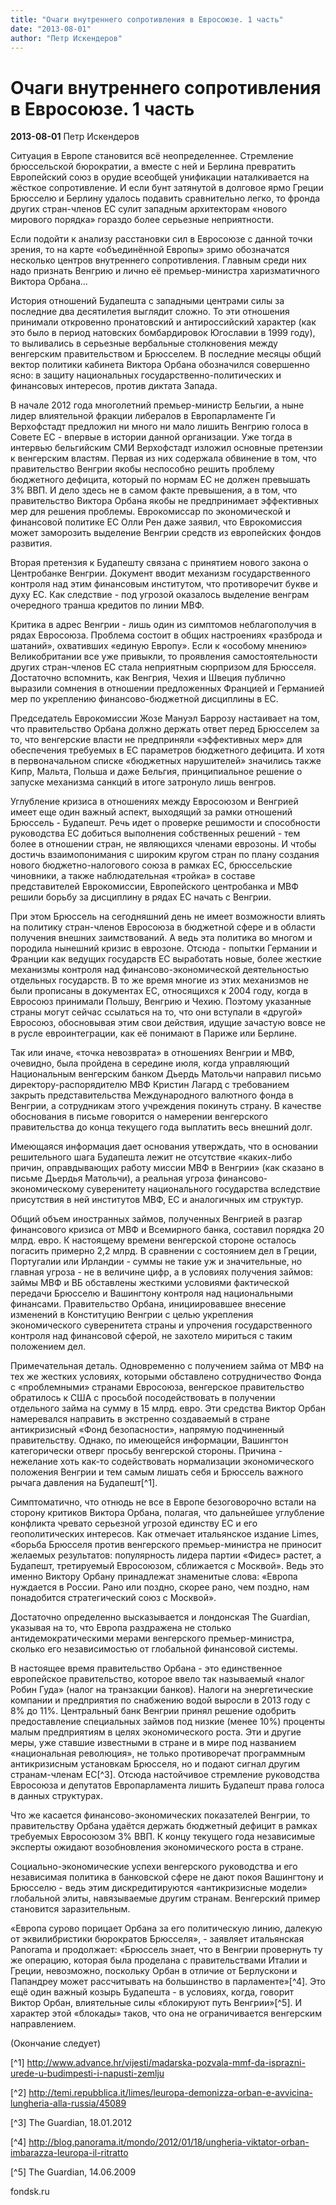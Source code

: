 ```yaml
---
title: "Очаги внутреннего сопротивления в Евросоюзе. 1 часть"
date: "2013-08-01"
author: "Петр Искендеров"
---
```


# Очаги внутреннего сопротивления в Евросоюзе. 1 часть

**2013-08-01** Петр Искендеров

Ситуация в Европе становится всё неопределеннее. Стремление брюссельской бюрократии, а вместе с ней и Берлина превратить Европейский союз в орудие всеобщей унификации наталкивается на жёсткое сопротивление. И если бунт затянутой в долговое ярмо Греции Брюсселю и Берлину удалось подавить сравнительно легко, то фронда других стран-членов ЕС сулит западным архитекторам «нового  мирового порядка» гораздо более серьезные неприятности.

Если подойти к анализу расстановки сил в  Евросоюзе с данной точки зрения, то на карте «объединённой Европы» зримо  обозначатся несколько центров внутреннего сопротивления. Главным среди них надо признать Венгрию и лично её премьер-министра харизматичного Виктора Орбана...

История отношений Будапешта с западными центрами силы за последние два десятилетия выглядит сложно. То эти отношения принимали откровенно пронатовский и антироссийский характер (как это было в период натовских бомбардировок Югославии в 1999 году), то выливались в серьезные вербальные столкновения между венгерским  правительством и Брюсселем. В последние месяцы общий вектор  политики кабинета Виктора Орбана обозначился совершенно ясно: в защиту  национальных государственно-политических и финансовых интересов, против  диктата Запада.

В начале 2012 года многолетний  премьер-министр Бельгии, а ныне лидер влиятельной фракции либералов в  Европарламенте Ги Верхофстадт предложил ни много ни мало лишить Венгрию  голоса в Совете ЕС - впервые в истории данной организации. Уже тогда в  интервью бельгийским СМИ Верхофстадт изложил основные претензии к  венгерским властям. Первая из них содержала обвинение в том, что  правительство Венгрии якобы неспособно решить проблему бюджетного  дефицита, который по нормам ЕС не должен превышать 3% ВВП. И дело здесь  не в самом факте превышения, а в том, что правительство Виктора Орбана  якобы не предпринимает эффективных мер для решения проблемы.  Еврокомиссар по экономической и финансовой политике ЕС Олли Рен даже  заявил, что Еврокомиссия может заморозить выделение Венгрии средств из  европейских фондов развития. 

Вторая претензия к Будапешту связана с принятием нового закона о Центробанке Венгрии. Документ вводит механизм государственного контроля над этим финансовым институтом, что противоречит букве и духу ЕС. Как  следствие - под угрозой оказалось выделение венграм очередного транша  кредитов по линии МВФ.

Критика в адрес Венгрии - лишь один из симптомов неблагополучия в рядах Евросоюза. Проблема  состоит в общих настроениях «разброда и шатаний», охвативших «единую  Европу». Если к «особому мнению» Великобритании все уже привыкли, то  проявления самостоятельности других стран-членов ЕС стала неприятным  сюрпризом для Брюсселя. Достаточно вспомнить, как Венгрия, Чехия и  Швеция публично выразили сомнения в отношении предложенных Францией и  Германией мер по укреплению финансово-бюджетной дисциплины в ЕС.

Председатель Еврокомиссии Жозе Мануэл  Баррозу настаивает на том, что правительство Орбана должно держать ответ  перед Брюсселем за то, что венгерские власти не предприняли  «эффективных мер» для обеспечения требуемых в ЕС параметров бюджетного  дефицита. И хотя в первоначальном списке «бюджетных нарушителей»  значились также Кипр, Мальта, Польша и даже Бельгия, принципиальное  решение о запуске механизма санкций в итоге затронуло лишь венгров.

Углубление кризиса в отношениях между  Евросоюзом и Венгрией имеет еще один важный аспект, выходящий за рамки  отношений Брюссель - Будапешт. Речь идет о проверке решимости и  способности руководства ЕС добиться выполнения собственных решений - тем  более в отношении стран, не являющихся членами еврозоны. И  чтобы достичь взаимопонимания с широким кругом стран по плану создания  нового бюджетно-налогового союза в рамках ЕС, брюссельские чиновники, а  также наблюдательная «тройка» в составе представителей Еврокомиссии,  Европейского центробанка и МВФ решили борьбу за дисциплину в рядах ЕС  начать с Венгрии.

При этом Брюссель на сегодняшний день не  имеет возможности влиять на политику стран-членов Евросоюза в бюджетной  сфере и в области получения внешних заимствований. А ведь эта политика  во многом и породила нынешний кризис в еврозоне. Отсюда - попытки  Германии и Франции как ведущих государств ЕС выработать новые, более  жесткие механизмы контроля над финансово-экономической деятельностью  отдельных государств. В то же время многие из этих механизмов не были  прописаны в документах ЕС, относящихся к 2004 году, когда в Евросоюз  принимали Польшу, Венгрию и Чехию. Поэтому указанные страны могут сейчас  ссылаться на то, что они вступали в «другой» Евросоюз, обосновывая этим  свои действия, идущие зачастую вовсе не в русле евроинтеграции, как её  понимают в Париже или Берлине.

Так или иначе, «точка невозврата»  в отношениях Венгрии и МВФ, очевидно, была пройдена в середине июля,  когда управляющий Национальным венгерским банком Дьердь Матольчи  направил письмо директору-распорядителю МВФ Кристин Лагард с требованием  закрыть представительства Международного валютного фонда в Венгрии, а  сотрудникам этого учреждения покинуть страну. В качестве  обоснования в письме говорится о намерении венгерского правительства до  конца текущего года выплатить весь внешний долг. 

Имеющаяся информация дает основания  утверждать, что в основании решительного шага Будапешта лежит не  отсутствие «каких-либо причин, оправдывающих работу миссии МВФ в  Венгрии» (как сказано в письме Дьердья Матольчи), а реальная  угроза финансово-экономическому суверенитету национального государства  вследствие присутствия в ней институтов МВФ, ЕС и аналогичных им  структур.

Общий объем иностранных займов,  полученных Венгрией в разгар финансового кризиса от МВФ и Всемирного  банка, составил порядка 20 млрд. евро. К настоящему времени венгерской  стороне осталось погасить примерно 2,2 млрд. В сравнении с состоянием  дел в Греции, Португалии или Ирландии - суммы не такие уж и  значительные, но главная угроза - не в величине цифр, а в условиях  получения займов: займы МВФ и ВБ обставлены жесткими условиями фактической передачи Брюсселю и Вашингтону контроля над национальными финансами.  Правительство Орбана, инициировавшее внесение изменений в Конституцию  Венгрии с целью укрепления экономического суверенитета страны и  упрочения государственного контроля над финансовой сферой, не захотело  мириться с таким положением дел.

Примечательная деталь. Одновременно с  получением займа от МВФ на тех же жестких условиях, которыми обставлено  сотрудничество Фонда с «проблемными» странами Евросоюза, венгерское  правительство обратилось к США с просьбой посодействовать в получении  отдельного займа на сумму в 15 млрд. евро. Эти средства Виктор Орбан  намеревался направить в экстренно создаваемый в стране антикризисный  «Фонд безопасности», напрямую подчиненный правительству. Однако, по  имеющейся информации, Вашингтон категорически отверг просьбу венгерской  стороны. Причина - нежелание хоть как-то содействовать нормализации  экономического положения Венгрии и тем самым лишать себя и Брюссель  важного рычага давления на Будапешт[^1].

Симптоматично, что отнюдь не все в Европе  безоговорочно встали на сторону критиков Виктора Орбана, полагая, что  дальнейшее углубление конфликта чревато серьезной угрозой единству ЕС и  его геополитических интересов. Как отмечает итальянское издание Limes, «борьба  Брюсселя против венгерского премьер-министра не приносит желаемых  результатов: популярность лидера партии «Фидес» растет, а Будапешт,  третируемый Евросоюзом, сближается с Москвой». Ведь это именно Виктору Орбану принадлежат знаменитые слова: «Европа нуждается в России. Рано или поздно, скорее рано, чем поздно, нам понадобится стратегический союз с Москвой».

Достаточно определенно высказывается и лондонская The Guardian, указывая на то, что Европа  раздражена не столько антидемократическими мерами венгерского  премьер-министра, сколько его независимостью от глобальной финансовой  системы.

В настоящее время правительство Орбана -  это единственное европейское правительство, которое ввело так называемый  «налог Робин Гуда» (налог на транзакции банков). Налоги на  энергетические компании и предприятия по снабжению водой выросли в 2013  году с 8% до 11%. Центральный банк Венгрии принял решение одобрить  предоставление специальных займов под низкие (менее 10%) проценты малым  предприятиям в целях экономического роста. Эти и другие меры, уже  ставшие известными в стране и в мире под названием «национальная революция»,  не только противоречат программным антикризисным установкам Брюсселя,  но и подают сигнал другим странам-членам ЕС[^3]. Отсюда настойчивое  стремление руководства Евросоюза и депутатов Европарламента лишить  Будапешт права голоса в данных структурах.

Что же касается финансово-экономических  показателей Венгрии, то правительству Орбана удаётся держать бюджетный  дефицит в рамках требуемых Евросоюзом 3% ВВП. К концу текущего года  независимые эксперты ожидают возобновления экономического роста в  стране. 

Социально-экономические успехи  венгерского руководства и его независимая политика в банковской сфере не  дают покоя Вашингтону и Брюсселю - ведь этим дискредитируются  «антикризисные модели» глобальной элиты, навязываемые другим странам. Венгерский пример становится заразительным.

«Европа сурово порицает Орбана за его  политическую линию, далекую от эквилибристики бюрократов Брюсселя», -  заявляет итальянская Panorama и продолжает: «Брюссель знает, что в  Венгрии провернуть ту же операцию, которая была проделана с  правительствами Италии и Греции, невозможно, поскольку Орбан в отличие  от Берлускони и Папандреу может рассчитывать на большинство в  парламенте»[^4]. Это ещё один важный козырь Будапешта - в условиях,  когда, говорит Виктор Орбан, влиятельные силы «блокируют путь Венгрии»[^5]. И характер этой «блокады» таков, что она не ограничивается венгерским направлением.

(Окончание следует)

[^1] http://www.advance.hr/vijesti/madarska-pozvala-mmf-da-isprazni-urede-u-budimpesti-i-napusti-zemlju

[^2] http://temi.repubblica.it/limes/leuropa-demonizza-orban-e-avvicina-lungheria-alla-russia/45089

[^3] The Guardian, 18.01.2012

[^4] http://blog.panorama.it/mondo/2012/01/18/ungheria-viktator-orban-imbarazza-leuropa-il-ritratto

[^5] The Guardian, 14.06.2009

fondsk.ru